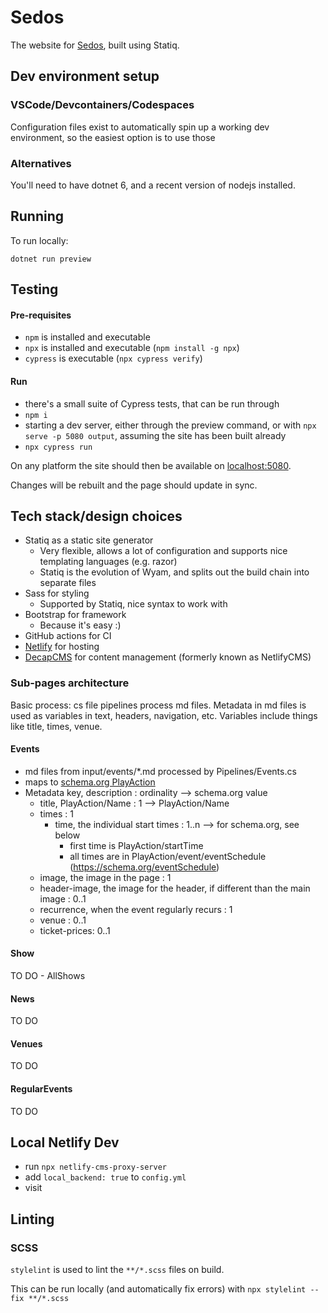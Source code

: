 # Sedos

The website for [Sedos](https://www.sedos.co.uk), built using Statiq.

## Dev environment setup

### VSCode/Devcontainers/Codespaces

Configuration files exist to automatically spin up a working dev environment, so the easiest option is to use those

### Alternatives

You'll need to have dotnet 6, and a recent version of nodejs installed.

## Running

To run locally:

```shell
dotnet run preview
```

## Testing

#### Pre-requisites
- `npm` is installed and executable
- `npx` is installed and executable (`npm install -g npx`)
- `cypress` is executable (`npx cypress verify`)

#### Run
- there's a small suite of Cypress tests, that can be run through
- `npm i`
- starting a dev server, either through the preview command, or with `npx serve -p 5080 output`, assuming the site has been built already
- `npx cypress run`

On any platform the site should then be available on [localhost:5080](http://localhost:5080).

Changes will be rebuilt and the page should update in sync.

## Tech stack/design choices

- Statiq as a static site generator
  - Very flexible, allows a lot of configuration and supports nice templating languages (e.g. razor)
  - Statiq is the evolution of Wyam, and splits out the build chain into separate files
- Sass for styling
  - Supported by Statiq, nice syntax to work with
- Bootstrap for framework
  - Because it's easy :)
- GitHub actions for CI
- [Netlify](https://www.netlify.com/) for hosting
- [DecapCMS](https://decapcms.org/) for content management (formerly known as NetlifyCMS)

### Sub-pages architecture
Basic process: cs file pipelines process md files.
Metadata in md files is used as variables in text, headers, navigation, etc.
Variables include things like title, times, venue.

#### Events
- md files from input/events/*.md processed by Pipelines/Events.cs
- maps to [schema.org PlayAction](https://schema.org/PlayAction)
- Metadata key, description : ordinality --> schema.org value
  - title, PlayAction/Name : 1  -->  PlayAction/Name
  - times : 1
    - time, the individual start times : 1..n --> for schema.org, see below
        - first time is PlayAction/startTime
        - all times are in PlayAction/event/eventSchedule (https://schema.org/eventSchedule)
  - image, the image in the page : 1
  - header-image, the image for the header, if different than the main image : 0..1
  - recurrence, when the event regularly recurs : 1
  - venue : 0..1
  - ticket-prices: 0..1

#### Show
TO DO - AllShows

#### News
TO DO

#### Venues
TO DO

#### RegularEvents
TO DO

## Local Netlify Dev
- run `npx netlify-cms-proxy-server`
- add `local_backend: true` to `config.yml`
- visit [](http://localhost:5080/admin/#/)

## Linting

### SCSS
`stylelint` is used to lint the `**/*.scss` files on build.

This can be run locally (and automatically fix errors) with `npx stylelint --fix **/*.scss`
